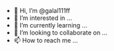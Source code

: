 - 👋 Hi, I’m @galal111ff
- 👀 I’m interested in ...
- 🌱 I’m currently learning ...
- 💞️ I’m looking to collaborate on ...
- 📫 How to reach me ...

<!---
galal111ff/galal111ff is a ✨ special ✨ repository because its `README.md` (this file) appears on your GitHub profile.
You can click the Preview link to take a look at your changes.
--->
